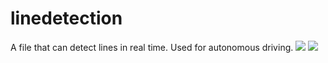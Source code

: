 # linedetection
A file that can detect lines in real time.
Used for autonomous driving.
<img src="[img.shields.io/badge]/retroarch-000000?style=flat&logo=retroacrch&logoColor=black"/>
   <img src="https://img.shields.io/badge/React-61DAFB?style=flat&logo=React&logoColor=white"/>
